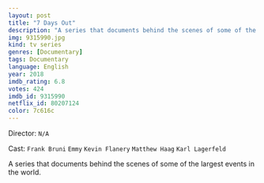 ```yaml
---
layout: post
title: "7 Days Out"
description: "A series that documents behind the scenes of some of the largest events in the world..."
img: 9315990.jpg
kind: tv series
genres: [Documentary]
tags: Documentary 
language: English
year: 2018
imdb_rating: 6.8
votes: 424
imdb_id: 9315990
netflix_id: 80207124
color: 7c616c
---
```

Director: `N/A`  

Cast: `Frank Bruni` `Emmy` `Kevin Flanery` `Matthew Haag` `Karl Lagerfeld` 

A series that documents behind the scenes of some of the largest events in the world.